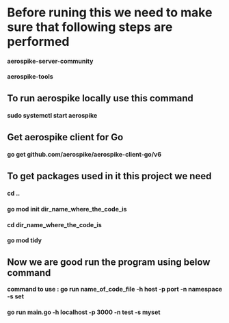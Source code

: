 # Before runing this we need to make sure that following steps are performed
#### aerospike-server-community
#### aerospike-tools
## To run aerospike locally use this command 
#### sudo systemctl start aerospike
## Get aerospike client for Go
#### go get github.com/aerospike/aerospike-client-go/v6

## To get packages used in it this project we need 
#### cd ..
#### go mod init dir_name_where_the_code_is
#### cd dir_name_where_the_code_is
#### go mod tidy

## Now we are good run the program using below command
**command to use : go run name_of_code_file -h host -p port -n namespace -s set**
#### go run main.go -h localhost -p 3000 -n test -s myset


